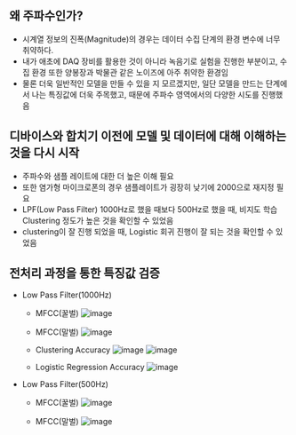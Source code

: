 ## 왜 주파수인가?
- 시계열 정보의 진폭(Magnitude)의 경우는 데이터 수집 단계의 환경 변수에 너무 취약하다.
- 내가 애초에 DAQ 장비를 활용한 것이 아니라 녹음기로 실험을 진행한 부분이고, 수집 환경 또한 양봉장과 박물관 같은 노이즈에 아주 취약한 환경임
- 물론 더욱 일반적인 모델을 만들 수 있을 지 모르겠지만, 일단 모델을 만드는 단계에서 나는 특징값에 더욱 주목했고, 때문에 주파수 영역에서의 다양한 시도를 진행했음

## 디바이스와 합치기 이전에 모델 및 데이터에 대해 이해하는 것을 다시 시작
- 주파수와 샘플 레이트에 대한 더 높은 이해 필요
- 또한 염가형 마이크로폰의 경우 샘플레이트가 굉장히 낮기에 2000으로 재지정 필요
- LPF(Low Pass Filter) 1000Hz로 했을 때보다 500Hz로 했을 때, 비지도 학습 Clustering 정도가 높은 것을 확인할 수 있었음
- clustering이 잘 진행 되었을 때, Logistic 회귀 진행이 잘 되는 것을 확인할 수 있었음


## 전처리 과정을 통한 특징값 검증

- Low Pass Filter(1000Hz)

  - MFCC(꿀벌)
    ![image](https://github.com/user-attachments/assets/5d4f51dc-f5f1-42b9-a288-299d9651ebfe)

  - MFCC(말벌)
    ![image](https://github.com/user-attachments/assets/74769773-7b52-4d33-b4ff-ea5827c27076)

  - Clustering Accuracy
    ![image](https://github.com/user-attachments/assets/f4a46471-14fd-42a5-8099-d3e994a80702)
    ![image](https://github.com/user-attachments/assets/28cec96b-8a00-4576-b3d2-0da834a5d24d)

  - Logistic Regression Accuracy
    ![image](https://github.com/user-attachments/assets/4901a280-2642-4419-aae4-9760f1d23434)

    
- Low Pass Filter(500Hz)

  - MFCC(꿀벌)
    ![image](https://github.com/user-attachments/assets/dd5fc1e1-44c7-4bc1-9714-4c97c30f21d2)

  - MFCC(말벌)
    ![image](https://github.com/user-attachments/assets/a08c194f-a938-410f-b664-c67159f8a13e)
